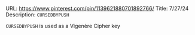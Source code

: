 URL: https://www.pinterest.com/pin/1139621880701892766/
Title: 7/27/24
Description: `CURSEDBYPUSH`

`CURSEDBYPUSH` is used as a Vigenère Cipher key